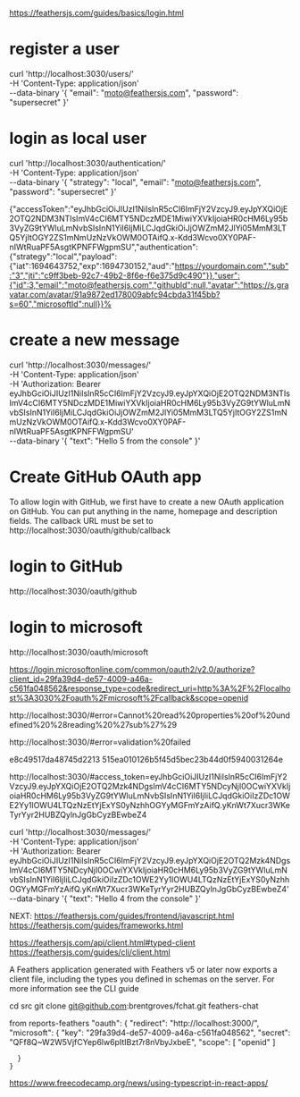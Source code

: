 https://feathersjs.com/guides/basics/login.html
# register a user
curl 'http://localhost:3030/users/' \
  -H 'Content-Type: application/json' \
  --data-binary '{ "email": "moto@feathersjs.com", "password": "supersecret" }'

# login as local user
curl 'http://localhost:3030/authentication/' \
  -H 'Content-Type: application/json' \
  --data-binary '{ "strategy": "local", "email": "moto@feathersjs.com", "password": "supersecret" }'

{"accessToken":"eyJhbGciOiJIUzI1NiIsInR5cCI6ImFjY2VzcyJ9.eyJpYXQiOjE2OTQ2NDM3NTIsImV4cCI6MTY5NDczMDE1MiwiYXVkIjoiaHR0cHM6Ly95b3VyZG9tYWluLmNvbSIsInN1YiI6IjMiLCJqdGkiOiJjOWZmM2JlYi05MmM3LTQ5YjItOGY2ZS1mNmUzNzVkOWM0OTAifQ.x-Kdd3Wcvo0XY0PAF-nIWtRuaPF5AsgtKPNFFWgpmSU","authentication":{"strategy":"local","payload":{"iat":1694643752,"exp":1694730152,"aud":"https://yourdomain.com","sub":"3","jti":"c9ff3beb-92c7-49b2-8f6e-f6e375d9c490"}},"user":{"id":3,"email":"moto@feathersjs.com","githubId":null,"avatar":"https://s.gravatar.com/avatar/91a9872ed178009abfc94cbda31f45bb?s=60","microsoftId":null}}%  


# create a new message
curl 'http://localhost:3030/messages/' \
  -H 'Content-Type: application/json' \
  -H 'Authorization: Bearer eyJhbGciOiJIUzI1NiIsInR5cCI6ImFjY2VzcyJ9.eyJpYXQiOjE2OTQ2NDM3NTIsImV4cCI6MTY5NDczMDE1MiwiYXVkIjoiaHR0cHM6Ly95b3VyZG9tYWluLmNvbSIsInN1YiI6IjMiLCJqdGkiOiJjOWZmM2JlYi05MmM3LTQ5YjItOGY2ZS1mNmUzNzVkOWM0OTAifQ.x-Kdd3Wcvo0XY0PAF-nIWtRuaPF5AsgtKPNFFWgpmSU' \
  --data-binary '{ "text": "Hello 5 from the console" }'

# Create GitHub OAuth app
To allow login with GitHub, we first have to create a new OAuth application on GitHub. You can put anything in the name, homepage and description fields. The callback URL must be set to
http://localhost:3030/oauth/github/callback

# login to GitHub
http://localhost:3030/oauth/github
# login to microsoft
http://localhost:3030/oauth/microsoft

https://login.microsoftonline.com/common/oauth2/v2.0/authorize?client_id=29fa39d4-de57-4009-a46a-c561fa048562&response_type=code&redirect_uri=http%3A%2F%2Flocalhost%3A3030%2Foauth%2Fmicrosoft%2Fcallback&scope=openid

http://localhost:3030/#error=Cannot%20read%20properties%20of%20undefined%20%28reading%20%27sub%27%29

http://localhost:3030/#error=validation%20failed

e8c49517da48745d2213
515ea010126b5f45d5bec23b44d0f5940031264e

http://localhost:3030/#access_token=eyJhbGciOiJIUzI1NiIsInR5cCI6ImFjY2VzcyJ9.eyJpYXQiOjE2OTQ2Mzk4NDgsImV4cCI6MTY5NDcyNjI0OCwiYXVkIjoiaHR0cHM6Ly95b3VyZG9tYWluLmNvbSIsInN1YiI6IjIiLCJqdGkiOiIzZDc1OWE2Yy1lOWU4LTQzNzEtYjExYS0yNzhhOGYyMGFmYzAifQ.yKnWt7Xucr3WKeTyrYyr2HUBZQylnJgGbCyzBEwbeZ4

curl 'http://localhost:3030/messages/' \
  -H 'Content-Type: application/json' \
  -H 'Authorization: Bearer eyJhbGciOiJIUzI1NiIsInR5cCI6ImFjY2VzcyJ9.eyJpYXQiOjE2OTQ2Mzk4NDgsImV4cCI6MTY5NDcyNjI0OCwiYXVkIjoiaHR0cHM6Ly95b3VyZG9tYWluLmNvbSIsInN1YiI6IjIiLCJqdGkiOiIzZDc1OWE2Yy1lOWU4LTQzNzEtYjExYS0yNzhhOGYyMGFmYzAifQ.yKnWt7Xucr3WKeTyrYyr2HUBZQylnJgGbCyzBEwbeZ4' \
  --data-binary '{ "text": "Hello 4 from the console" }'

  NEXT: https://feathersjs.com/guides/frontend/javascript.html
  https://feathersjs.com/guides/frameworks.html

https://feathersjs.com/api/client.html#typed-client
https://feathersjs.com/guides/cli/client.html

A Feathers application generated with Feathers v5 or later now exports a client file, including the types you defined in schemas on the server. For more information see the CLI guide

cd src
  git clone git@github.com:brentgroves/fchat.git feathers-chat

from reports-feathers
      "oauth": {
      "redirect": "http://localhost:3000/",
      "microsoft": {
        "key": "29fa39d4-de57-4009-a46a-c561fa048562",
        "secret": "QFf8Q~W2W5VjfCYep6lw6pItIBzt7r8nVbyJxbeE",
        "scope": [
          "openid"
        ]
        
      }
    }

https://www.freecodecamp.org/news/using-typescript-in-react-apps/    